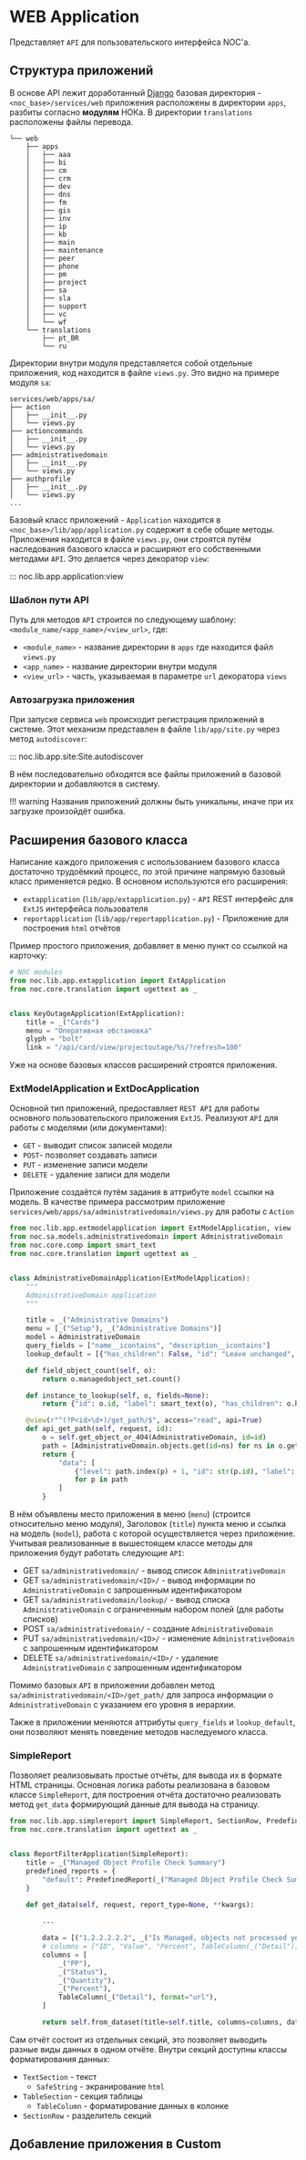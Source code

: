 # WEB Application

Представляет `API` для пользовательского интерфейса NOC'a.


## Структура приложений

В основе API лежит доработанный [Django](https://www.djangoproject.com) базовая директория - `<noc_base>/services/web` 
приложения расположены в директории `apps`, разбиты согласно **модулям** НОКа.
В директории `translations` расположены файлы перевода.

```
└── web
    ├── apps
    │   ├── aaa
    │   ├── bi
    │   ├── cm
    │   ├── crm
    │   ├── dev
    │   ├── dns
    │   ├── fm
    │   ├── gis
    │   ├── inv
    │   ├── ip
    │   ├── kb
    │   ├── main
    │   ├── maintenance
    │   ├── peer
    │   ├── phone
    │   ├── pm
    │   ├── project
    │   ├── sa
    │   ├── sla
    │   ├── support
    │   ├── vc
    │   └── wf
    └── translations
        ├── pt_BR
        └── ru
```

Директории внутри модуля представляется собой отдельные приложения, код находится в файле `views.py`. 
Это видно на примере модуля `sa`:

```
services/web/apps/sa/
├── action
│   ├── __init__.py
│   └── views.py
├── actioncommands
│   ├── __init__.py
│   └── views.py
├── administrativedomain
│   ├── __init__.py
│   └── views.py
├── authprofile
│   ├── __init__.py
│   └── views.py
...
```

Базовый класс приложений - `Application` находится в `<noc_base>/lib/app/application.py` содержит в себе 
общие методы. Приложения находится в файле `views.py`, они строятся путём наследования базового класса 
и расширяют его собственными методами `API`. Это делается через декоратор `view`:

::: noc.lib.app.application:view

### Шаблон пути API

Путь для методов `API` строится по следующему шаблону: `<module_name/<app_name>/<view_url>`, где:

* `<module_name>` - название директории в `apps` где находится файл `views.py`
* `<app_name>` - название директории внутри модуля
* `<view_url>` - часть, указываемая в параметре `url` декоратора `views`

### Автозагрузка приложения

При запуске сервиса `web` происходит регистрация приложений в системе. Этот механизм представлен в файле 
`lib/app/site.py` через метод `autodiscover`:

::: noc.lib.app.site:Site.autodiscover

В нём последовательно обходятся все файлы приложений в базовой директории и добавляются в систему.

<!-- prettier-ignore -->
!!! warning
    Названия приложений должны быть уникальны, иначе при их загрузке произойдёт ошибка.

## Расширения базового класса

Написание каждого приложения с использованием базового класса достаточно трудоёмкий процесс, 
по этой причине напрямую базовый класс применяется редко. В основном используются его расширения:

* `extapplication` (`lib/app/extapplication.py`) - `API` REST интерфейс для `ExtJS` интерфейса пользователя 
* `reportapplication` (`lib/app/reportapplication.py`) - Приложение для построения `html` отчётов

Пример простого приложения, добавляет в меню пункт со ссылкой на карточку:

```python
# NOC modules
from noc.lib.app.extapplication import ExtApplication
from noc.core.translation import ugettext as _


class KeyOutageApplication(ExtApplication):
    title = _("Cards")
    menu = "Оперативная обстановка"
    glyph = "bolt"
    link = "/api/card/view/projectoutage/%s/?refresh=100"

```

Уже на основе базовых классов расширений строятся приложения.

### ExtModelApplication и ExtDocApplication

Основной тип приложений, предоставляет `REST API` для работы основного пользовательского приложения `ExtJS`. 
Реализуют `API` для работы с моделями (или документами):

* `GET` - выводит список записей модели
* `POST`- позволяет создавать записи 
* `PUT` - изменение записи модели
* `DELETE` - удаление записи для модели

Приложение создаётся путём задания в аттрибуте `model` ссылки на модель. В качестве примера рассмотрим приложение 
`services/web/apps/sa/administrativedomain/views.py` для работы с `Action`

```python
from noc.lib.app.extmodelapplication import ExtModelApplication, view
from noc.sa.models.administrativedomain import AdministrativeDomain
from noc.core.comp import smart_text
from noc.core.translation import ugettext as _


class AdministrativeDomainApplication(ExtModelApplication):
    """
    AdministrativeDomain application
    """

    title = _("Administrative Domains")
    menu = [_("Setup"), _("Administrative Domains")]
    model = AdministrativeDomain
    query_fields = ["name__icontains", "description__icontains"]
    lookup_default = [{"has_children": False, "id": "Leave unchanged", "label": "Leave unchanged"}]

    def field_object_count(self, o):
        return o.managedobject_set.count()

    def instance_to_lookup(self, o, fields=None):
        return {"id": o.id, "label": smart_text(o), "has_children": o.has_children}

    @view(r"^(?P<id>\d+)/get_path/$", access="read", api=True)
    def api_get_path(self, request, id):
        o = self.get_object_or_404(AdministrativeDomain, id=id)
        path = [AdministrativeDomain.objects.get(id=ns) for ns in o.get_path()]
        return {
            "data": [
                {"level": path.index(p) + 1, "id": str(p.id), "label": smart_text(p.name)}
                for p in path
            ]
        }

```

В нём объявлены место приложения в меню (`menu`) (строится относительно меню модуля), Заголовок (`title`) пункта меню 
и ссылка на модель (`model`), работа с которой осуществляется через приложение. 
Учитывая реализованные в вышестоящем классе методы для приложения будут работать следующие `API`:

* GET `sa/administrativedomain/` - вывод список `AdministrativeDomain`
* GET `sa/administrativedomain/<ID>/` - вывод информации по `AdministrativeDomain` с запрошенным идентификатором
* GET `sa/administrativedomain/lookup/` - вывод списка `AdministrativeDomain` с ограниченным набором полей (для работы списков)
* POST `sa/administrativedomain/` - создание `AdministrativeDomain`
* PUT `sa/administrativedomain/<ID>/` - изменение `AdministrativeDomain` с запрошенным идентификатором
* DELETE `sa/administrativedomain/<ID>/` - удаление `AdministrativeDomain` с запрошенным идентификатором

Помимо базовых `API` в приложении добавлен метод `sa/administrativedomain/<ID>/get_path/` для 
запроса информации о `AdministrativeDomain` с указанием его уровня в иерархии.

Также в приложении меняются аттрибуты `query_fields` и `lookup_default`, они позволяют менять поведение 
методов наследуемого класса.

### SimpleReport

Позволяет реализовывать простые отчёты, для вывода их в формате HTML страницы. 
Основная логика работы реализована в базовом классе `SimpleReport`, для построения отчёта 
достаточно реализовать метод `get_data` формирующий данные для вывода на страницу.

```python
from noc.lib.app.simplereport import SimpleReport, SectionRow, PredefinedReport, TableColumn
from noc.core.translation import ugettext as _


class ReportFilterApplication(SimpleReport):
    title = _("Managed Object Profile Check Summary")
    predefined_reports = {
        "default": PredefinedReport(_("Managed Object Profile Check Summary"), {})
    }

    def get_data(self, request, report_type=None, **kwargs):

        ...
        
        data = [("1.2.2.2.2.2", _("Is Managed, objects not processed yet"), 0, "")]
        # columns = ["ID", "Value", "Percent", TableColumn(_("Detail"), format="url")]
        columns = [
            _("PP"),
            _("Status"),
            _("Quantity"),
            _("Percent"),
            TableColumn(_("Detail"), format="url"),
        ]

        return self.from_dataset(title=self.title, columns=columns, data=data)

```

Сам отчёт состоит из отдельных секций, это позволяет выводить разные виды данных в одном отчёте. 
Внутри секций доступны классы форматирования данных: 

* `TextSection` - текст
  * `SafeString` - экранирование `html`
* `TableSection` - секция таблицы
  * `TableColumn` - форматирование данных в колонке
* `SectionRow` - разделитель секций 


## Добавление приложения в Custom

